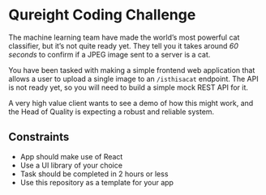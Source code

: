 # Qureight Coding Challenge

The machine learning team have made the world’s most powerful cat classifier, but it’s
not quite ready yet. They tell you it takes around _60 seconds_ to confirm if a JPEG
image sent to a server is a cat.

You have been tasked with making a simple frontend web application that allows a user to
upload a single image to an `/isthisacat` endpoint. The API is not ready yet, so you
will need to build a simple mock REST API for it.

A very high value client wants to see a demo of how this might work, and the Head of
Quality is expecting a robust and reliable system.

## Constraints

- App should make use of React
- Use a UI library of your choice
- Task should be completed in 2 hours or less
- Use this repository as a template for your app
